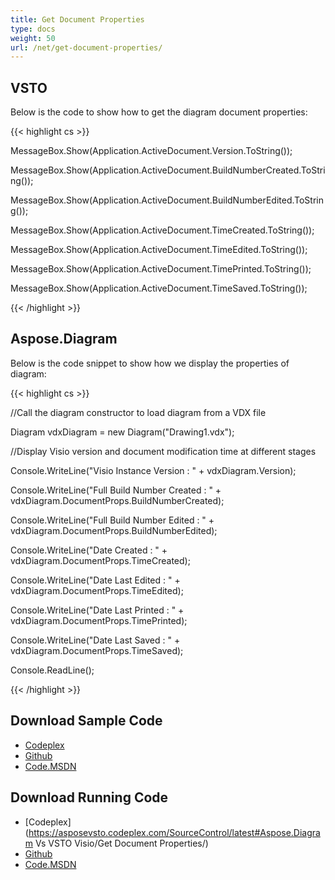 ```yaml
---
title: Get Document Properties
type: docs
weight: 50
url: /net/get-document-properties/
---
```


## **VSTO**
Below is the code to show how to get the diagram document properties:

{{< highlight cs >}}

  MessageBox.Show(Application.ActiveDocument.Version.ToString());

 MessageBox.Show(Application.ActiveDocument.BuildNumberCreated.ToString());

 MessageBox.Show(Application.ActiveDocument.BuildNumberEdited.ToString());

 MessageBox.Show(Application.ActiveDocument.TimeCreated.ToString());

 MessageBox.Show(Application.ActiveDocument.TimeEdited.ToString());

 MessageBox.Show(Application.ActiveDocument.TimePrinted.ToString());

 MessageBox.Show(Application.ActiveDocument.TimeSaved.ToString());


{{< /highlight >}}
## **Aspose.Diagram**
Below is the code snippet to show how we display the properties of diagram:

{{< highlight cs >}}

  //Call the diagram constructor to load diagram from a VDX file

 Diagram vdxDiagram = new Diagram("Drawing1.vdx");

 //Display Visio version and document modification time at different stages

 Console.WriteLine("Visio Instance Version : " + vdxDiagram.Version);

 Console.WriteLine("Full Build Number Created : " + vdxDiagram.DocumentProps.BuildNumberCreated);

 Console.WriteLine("Full Build Number Edited : " + vdxDiagram.DocumentProps.BuildNumberEdited);

 Console.WriteLine("Date Created : " + vdxDiagram.DocumentProps.TimeCreated);

 Console.WriteLine("Date Last Edited : " + vdxDiagram.DocumentProps.TimeEdited);

 Console.WriteLine("Date Last Printed : " + vdxDiagram.DocumentProps.TimePrinted);

 Console.WriteLine("Date Last Saved : " + vdxDiagram.DocumentProps.TimeSaved);

 Console.ReadLine();


{{< /highlight >}}
## **Download Sample Code**
- [Codeplex](https://asposevsto.codeplex.com/releases/view/617141)
- [Github](https://github.com/aspose-diagram/Aspose.Diagram-for-.NET/releases/tag/AsposeDiagramVsVSTOv1.1)
- [Code.MSDN](https://code.msdn.microsoft.com/AsposeDiagram-Vs-VSTO-fb086932)
## **Download Running Code**
- [Codeplex](https://asposevsto.codeplex.com/SourceControl/latest#Aspose.Diagram Vs VSTO Visio/Get Document Properties/)
- [Github](https://github.com/aspose-diagram/Aspose.Diagram-for-.NET/tree/master/Plugins/Aspose.Diagram%20Vs%20VSTO%20Visio/Code%20Comparison%20of%20Common%20Features/Get%20Document%20Properties)
- [Code.MSDN](https://code.msdn.microsoft.com/AsposeDiagram-Vs-VSTO-fb086932/view/SourceCode#content)
